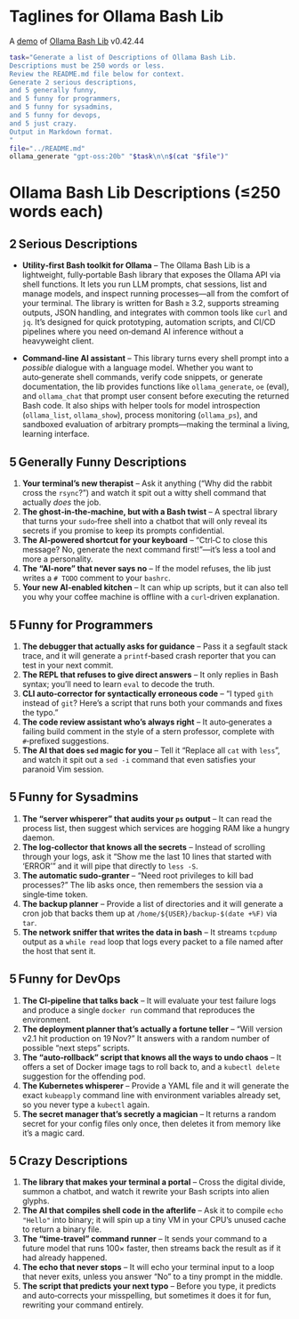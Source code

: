 # Taglines for Ollama Bash Lib

A [demo](../README.md#demos) of [Ollama Bash Lib](https://github.com/attogram/ollama-bash-lib) v0.42.44


```bash
task="Generate a list of Descriptions of Ollama Bash Lib.
Descriptions must be 250 words or less.
Review the README.md file below for context.
Generate 2 serious descriptions,
and 5 generally funny,
and 5 funny for programmers,
and 5 funny for sysadmins,
and 5 funny for devops,
and 5 just crazy.
Output in Markdown format.
"
file="../README.md"
ollama_generate "gpt-oss:20b" "$task\n\n$(cat "$file")"
```
# Ollama Bash Lib Descriptions (≤250 words each)

## 2 Serious Descriptions  

- **Utility‑first Bash toolkit for Ollama** – The Ollama Bash Lib is a lightweight, fully‑portable Bash library that exposes the Ollama API via shell functions. It lets you run LLM prompts, chat sessions, list and manage models, and inspect running processes—all from the comfort of your terminal. The library is written for Bash ≥ 3.2, supports streaming outputs, JSON handling, and integrates with common tools like `curl` and `jq`. It’s designed for quick prototyping, automation scripts, and CI/CD pipelines where you need on‑demand AI inference without a heavyweight client.

- **Command‑line AI assistant** – This library turns every shell prompt into a *possible* dialogue with a language model. Whether you want to auto‑generate shell commands, verify code snippets, or generate documentation, the lib provides functions like `ollama_generate`, `oe` (eval), and `ollama_chat` that prompt user consent before executing the returned Bash code. It also ships with helper tools for model introspection (`ollama_list`, `ollama_show`), process monitoring (`ollama_ps`), and sandboxed evaluation of arbitrary prompts—making the terminal a living, learning interface.

## 5 Generally Funny Descriptions  

1. **Your terminal’s new therapist** – Ask it anything (“Why did the rabbit cross the `rsync`?”) and watch it spit out a witty shell command that actually *does* the job.  
2. **The ghost‑in‑the‑machine, but with a Bash twist** – A spectral library that turns your `sudo`‑free shell into a chatbot that will only reveal its secrets if you promise to keep its prompts confidential.  
3. **The AI‑powered shortcut for your keyboard** – “Ctrl‑C to close this message? No, generate the next command first!”—it’s less a tool and more a personality.  
4. **The “AI‑nore” that never says no** – If the model refuses, the lib just writes a `# TODO` comment to your `bashrc`.  
5. **Your new AI‑enabled kitchen** – It can whip up scripts, but it can also tell you why your coffee machine is offline with a `curl`‑driven explanation.

## 5 Funny for Programmers  

1. **The debugger that actually asks for guidance** – Pass it a segfault stack trace, and it will generate a `printf`‑based crash reporter that you can test in your next commit.  
2. **The REPL that refuses to give direct answers** – It only replies in Bash syntax; you’ll need to learn `eval` to decode the truth.  
3. **CLI auto‑corrector for syntactically erroneous code** – “I typed `gith` instead of `git`? Here’s a script that runs both your commands and fixes the typo.”  
4. **The code review assistant who’s always right** – It auto‑generates a failing build comment in the style of a stern professor, complete with `#`‑prefixed suggestions.  
5. **The AI that does `sed` magic for you** – Tell it “Replace all `cat` with `less`”, and watch it spit out a `sed -i` command that even satisfies your paranoid Vim session.

## 5 Funny for Sysadmins  

1. **The “server whisperer” that audits your `ps` output** – It can read the process list, then suggest which services are hogging RAM like a hungry daemon.  
2. **The log‑collector that knows all the secrets** – Instead of scrolling through your logs, ask it “Show me the last 10 lines that started with ‘ERROR’” and it will pipe that directly to `less -S`.  
3. **The automatic sudo‑granter** – “Need root privileges to kill bad processes?” The lib asks once, then remembers the session via a single‐time token.  
4. **The backup planner** – Provide a list of directories and it will generate a cron job that backs them up at `/home/${USER}/backup-$(date +%F)` via `tar`.  
5. **The network sniffer that writes the data in bash** – It streams `tcpdump` output as a `while read` loop that logs every packet to a file named after the host that sent it.

## 5 Funny for DevOps  

1. **The CI‑pipeline that talks back** – It will evaluate your test failure logs and produce a single `docker run` command that reproduces the environment.  
2. **The deployment planner that’s actually a fortune teller** – “Will version v2.1 hit production on 19 Nov?” It answers with a random number of possible “next steps” scripts.  
3. **The “auto‑rollback” script that knows all the ways to undo chaos** – It offers a set of Docker image tags to roll back to, and a `kubectl delete` suggestion for the offending pod.  
4. **The Kubernetes whisperer** – Provide a YAML file and it will generate the exact `kubeapply` command line with environment variables already set, so you never type a `kubectl` again.  
5. **The secret manager that’s secretly a magician** – It returns a random secret for your config files only once, then deletes it from memory like it’s a magic card.

## 5 Crazy Descriptions  

1. **The library that makes your terminal a portal** – Cross the digital divide, summon a chatbot, and watch it rewrite your Bash scripts into alien glyphs.  
2. **The AI that compiles shell code in the afterlife** – Ask it to compile `echo "Hello"` into binary; it will spin up a tiny VM in your CPU’s unused cache to return a binary file.  
3. **The “time‑travel” command runner** – It sends your command to a future model that runs 100× faster, then streams back the result as if it had already happened.  
4. **The echo that never stops** – It will echo your terminal input to a loop that never exits, unless you answer “No” to a tiny prompt in the middle.  
5. **The script that predicts your next typo** – Before you type, it predicts and auto‑corrects your misspelling, but sometimes it does it for fun, rewriting your command entirely.
